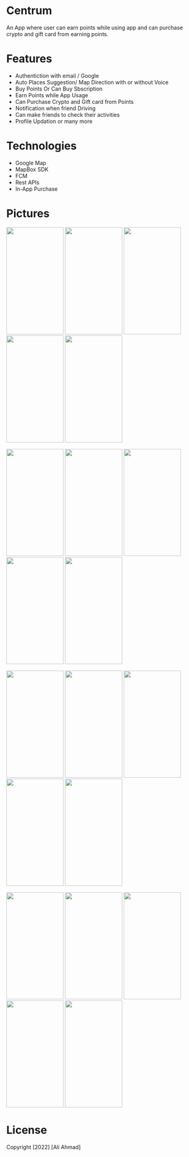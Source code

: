 # Centrum

An App where user can earn points while using app and can purchase crypto and gift card from earning points.


# Features
- Authentiction with email / Google 
- Auto Places Suggestion/ Map Direction with or without Voice
- Buy Points Or Can Buy Sbscription
- Earn Points while App Usage 
- Can Purchase Crypto and Gift card from Points
- Notification when friend Driving
- Can make friends to check their activities
- Profile Updation or many more


# Technologies
- Google Map
- MapBox SDK
- FCM
- Rest APIs
- In-App Purchase



# Pictures
<p float="left">
<img src="https://github.com/aliahmad3937/Centrum/blob/master/asset/login.jpg" width="150" height="280">
<img src="https://github.com/aliahmad3937/Centrum/blob/master/asset/signup.jpg" width="150" height="280">
<img src="https://github.com/aliahmad3937/Centrum/blob/master/asset/homePage.jpg" width="150" height="280">
<img src="https://github.com/aliahmad3937/Centrum/blob/master/asset/googleMap.jpg" width="150" height="280">
<img src="https://github.com/aliahmad3937/Centrum/blob/master/asset/activityTimer.jpg" width="150" height="280">
</p>

<p float="left">
<img src="https://github.com/aliahmad3937/Centrum/blob/master/asset/mapBoxDirection.jpg" width="150" height="280">
<img src="https://github.com/aliahmad3937/Centrum/blob/master/asset/placeSearch.jpg" width="150" height="280">
<img src="https://github.com/aliahmad3937/Centrum/blob/master/asset/autoPlaceSuggestions.jpg" width="150" height="280">
<img src="https://github.com/aliahmad3937/Centrum/blob/master/asset/googleMap.jpg" width="150" height="280">
<img src="https://github.com/aliahmad3937/Centrum/blob/master/asset/leftDrawer.jpg" width="150" height="280">
</p>

<p float="left">
<img src="https://github.com/aliahmad3937/Centrum/blob/master/asset/incentives.jpg" width="150" height="280">
<img src="https://github.com/aliahmad3937/Centrum/blob/master/asset/gift.jpg" width="150" height="280">
<img src="https://github.com/aliahmad3937/Centrum/blob/master/asset/cryptoWallets.jpg" width="150" height="280">
<img src="https://github.com/aliahmad3937/Centrum/blob/master/asset/earnPoints.jpg" width="150" height="280">
<img src="https://github.com/aliahmad3937/Centrum/blob/master/asset/focus.jpg" width="150" height="280">
</p>

<p float="left">
<img src="https://github.com/aliahmad3937/Centrum/blob/master/asset/myPoints.jpg" width="150" height="280">
<img src="https://github.com/aliahmad3937/Centrum/blob/master/asset/myReward.jpg" width="150" height="280">
<img src="https://github.com/aliahmad3937/Centrum/blob/master/asset/profile.jpg" width="150" height="280">
<img src="https://github.com/aliahmad3937/Centrum/blob/master/asset/buyPoints.jpg" width="150" height="280">
<img src="https://github.com/aliahmad3937/Centrum/blob/master/asset/buySubscription.jpg" width="150" height="280">
</p>


# License
Copyright [2022] [Ali Ahmad]
